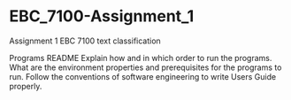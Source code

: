 # EBC_7100-Assignment_1
Assignment 1 EBC 7100 text classification

Programs README
Explain how and in which order to run the programs.
What are the environment properties and prerequisites for the programs to run.
Follow the conventions of software engineering to write Users Guide properly.
